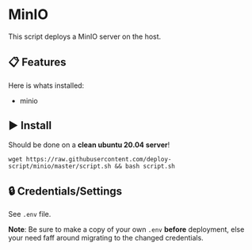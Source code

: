 # MinIO

This script deploys a MinIO server on the host.

## :clipboard: Features

Here is whats installed:

 - minio

## :arrow_forward: Install

Should be done on a **clean ubuntu 20.04 server**!

```
wget https://raw.githubusercontent.com/deploy-script/minio/master/script.sh && bash script.sh
```

## :lock: Credentials/Settings

 See `.env` file.
 
 **Note**: Be sure to make a copy of your own `.env` **before** deployment, else your need faff around migrating to the changed credentials.
